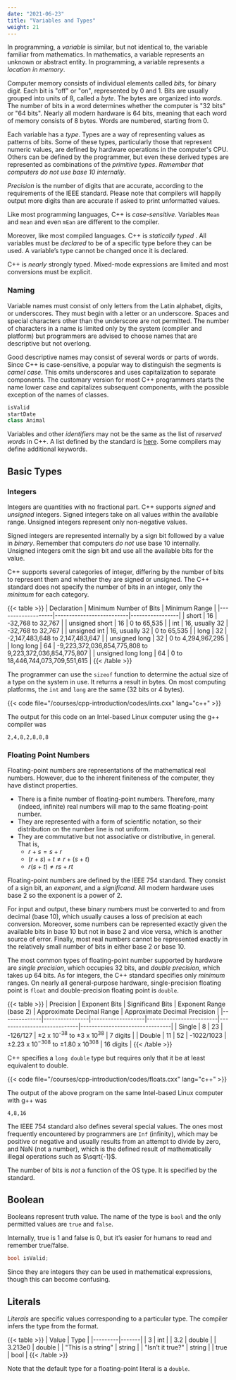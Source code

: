 ```yaml
---
date: "2021-06-23"
title: "Variables and Types"
weight: 21
---
```


In programming, a _variable_ is similar, but not identical to, the variable familiar from mathematics.  In mathematics, a variable represents an unknown or abstract entity.  In programming, a variable represents a _location in memory_.

Computer memory consists of individual elements called _bits_, for 
*bi*nary dig*it*.  Each bit is "off" or "on", represented by 0 and 1.  Bits are usually grouped into units of 8, called a _byte_.  The bytes are organized into _words_.  The number of bits in a word determines whether the computer is "32 bits" or "64 bits".  Nearly all modern hardware is 64 bits, meaning that each word of memory consists of 8 bytes.  Words are numbered, starting from 0.

Each variable has a _type_.  Types are a way of representing values as patterns of bits.  Some of these types, particularly those that represent numeric values, are defined by hardware operations in the computer's CPU.  Others can be defined by the programmer, but even these derived types are represented as combinations of the _primitive types_.
_Remember that computers do not use base 10 internally_.

_Precision_ is the number of digits that are accurate, according to the requirements of the IEEE standard.  Please note that compilers will happily output more digits than are accurate if asked to print unformatted values.

Like most programming languages, C++ is _case-sensitive_.  Variables `Mean` and `mean` and even `mEan` are different to the compiler.  

Moreover, like most compiled languages. C++ is _statically typed_ .  All variables must be _declared_ to be of a specific type before they can be used.  A variable’s type cannot be changed once it is declared.

C++ is _nearly_ strongly typed.  Mixed-mode expressions are limited and most conversions must be explicit.

### Naming

Variable names must consist of only letters from the Latin alphabet, digits, or underscores.  They must begin with a letter or an underscore.  Spaces and special characters other than the underscore are not permitted.  The number of characters in a name is limited only by the system (compiler and platform) but programmers are advised to choose names that are descriptive but not overlong.

Good descriptive names may consist of several words or parts of words.  Since C++ is case-sensitive, a popular way to distinguish the segments is _camel case_.
This omits underscores and uses capitalization to separate components.  The customary version for most C++ programmers starts the name lower case and capitalizes subsequent components, with the possible exception of the names of classes.
```c++
isValid
startDate
class Animal
```
Variables and other _identifiers_ may not be the same as the list of _reserved words_ in C++. A list defined by the standard is [here](https://en.cppreference.com/w/cpp/keyword).  Some compilers may define additional keywords.

## Basic Types

### Integers

Integers are quantities with no fractional part.  C++ supports _signed_ and _unsigned_ integers.  Signed integers take on all values within the available range.  Unsigned integers represent only non-negative values.

Signed integers are represented internally by a sign bit followed by a value in _binary_.  Remember that computers _do not_ use base 10 internally.
Unsigned integers omit the sign bit and use all the available bits for the value.

C++ supports several categories of integer, differing by the number of bits to represent them and whether they are signed or unsigned.
The C++ standard does not specify the number of bits in an integer, only the _minimum_ for each category.

{{< table >}}
|    Declaration    | Minimum Number of Bits   |  Minimum Range  |
|-------------------|--------------------------|-----------------|
|    short          |      16              |  -32,768 to 32,767   |
|  unsigned  short  |      16              |  0 to 65,535         |
|  int              |      16, usually 32  |  -32,768 to 32,767   |
|  unsigned int     |      16, usually 32  |  0 to 65,535         |
|  long             |      32              |  -2,147,483,648 to 2,147,483,647  |
|  unsigned long    |      32              |  0 to 4,294,967,295               |
|  long long        |      64              | -9,223,372,036,854,775,808 to 9,223,372,036,854,775,807  |
|  unsigned long long |    64              |  0 to 18,446,744,073,709,551,615  |
{{< /table >}}

The programmer can use the `sizeof` function to determine the actual size of a type on the system in use.  It returns a result in bytes.  On most computing platforms, the `int` and `long` are the same (32 bits or 4 bytes).

{{< code file="/courses/cpp-introduction/codes/ints.cxx" lang="c++" >}}

The output for this code on an Intel-based Linux computer using the g++ compiler was
```no-highlight
2,4,8,2,8,8,8
```

### Floating Point Numbers

Floating-point numbers are representations of the mathematical real numbers.
However, due to the inherent finiteness of the computer, they have distinct
properties.

* There is a finite number of floating-point numbers. Therefore, many (indeed, infinite) real numbers will map to the same floating-point number.
* They are represented with a form of scientific notation, so their distribution on the number line is not uniform.
* They are commutative but not associative or distributive, in general.  That
is,
  * $r+s=s+r$
  * $(r+s)+t \ne r+(s+t)$
  * $r(s+t) \ne rs+rt$

Floating-point numbers are defined by the IEEE 754 standard.  They consist of a sign bit, an _exponent_, and a _significand_.  All modern hardware uses base 2 so the exponent is a power of 2.

For input and output, these binary numbers must be converted to and from decimal (base 10), which usually causes a loss of precision at each
conversion.  Moreover, some numbers can be represented exactly given the available bits in base 10 but not in base 2 and vice versa, which is another source of error.  Finally, most real numbers cannot be represented exactly in the relatively small number of bits in either base 2 or base 10.

The most common types of floating-point number supported by hardware are _single precision_, which occupies 32 bits, and _double precision_, which takes up 64 bits.
As for integers, the C++ standard specifies only _minimum_ ranges.  On nearly all general-purpose hardware, single-precision floating point is `float` and double-precision floating point is `double`.

{{< table >}}
|   Precision  |  Exponent Bits |  Significand Bits | Exponent Range (base 2) | Approximate Decimal Range  |  Approximate Decimal Precision |
|--------------|----------------|-------------------|-------------------------|----------------------------|--------------------------------|
| Single       |  8    |  23  |  -126/127 | &plusmn;2 x 10<sup>-38</sup> to &plusmn;3 x 10<sup>38</sup> | 7 digits |
| Double       |  11   |  52  |  -1022/1023 |  &plusmn;2.23 x 10<sup>−308</sup> to &plusmn;1.80 x 10<sup>308</sup> |  16 digits |
{{< /table >}}

C++ specifies a `long double` type but requires only that it be at least equivalent to double.

{{< code file="/courses/cpp-introduction/codes/floats.cxx" lang="c++" >}}

The output of the above program on the same Intel-based Linux computer with g++ was
```no-highlight
4,8,16
```

The IEEE 754 standard also defines several special values.  The ones most frequently encountered by programmers are `Inf` (infinity), which may be positive or negative and usually results from an attempt to divide by zero, and NaN (not a number), which is the defined result of mathematically illegal operations such as $\sqrt{-1}$.

The number of bits is _not_ a function of the OS type.  It is specified by the standard.

## Boolean

Booleans represent truth value.  The name of the type is `bool` and the only permitted values are `true` and `false`.

Internally, true is 1 and false is 0, but it’s easier for humans to read and remember true/false.

```c++
bool isValid;
```
Since they are integers they can be used in mathematical expressions, though this can become confusing.  

## Literals

_Literals_ are specific values corresponding to a particular type.  The compiler infers the type from the format.

{{< table >}}
|  Value  |  Type |
|---------|-------|
|  3      |  int  |
| 3.2     | double |
| 3.213e0 | double |
| "This is a string" | string |
| "Isn’t it true?" | string |
| true    |  bool  |
{{< /table >}}

Note that the default type for a floating-point literal is a `double`.
